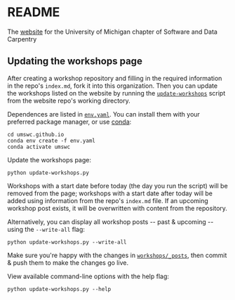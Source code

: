 README
====================

The [website](https://umswc.github.io) for the University of Michigan chapter of Software and Data Carpentry


## Updating the workshops page

After creating a workshop repository and filling in the required information in the repo's `index.md`, fork it into this organization.
Then you can update the workshops listed on the website by running the [`update-workshops`](update-workshops.py) script from the website repo's working directory.

Dependences are listed in [`env.yaml`](env.yaml).
You can install them with your preferred package manager, or use [conda](https://docs.conda.io/en/latest/miniconda.html):

```
cd umswc.github.io
conda env create -f env.yaml
conda activate umswc
```

Update the workshops page:
```
python update-workshops.py
```

Workshops with a start date before today (the day you run the script) will be removed from the page;
workshops with a start date after today will be added using information from the repo's `index.md` file.
If an upcoming workshop post exists, it will be overwritten with content from the repository.

Alternatively, you can display all workshop posts -- past & upcoming -- using the `--write-all` flag:
```
python update-workshops.py --write-all
```

Make sure you're happy with the changes in [`workshops/_posts`](workshops/_posts), then commit & push them to make the changes go live.

View available command-line options with the help flag:
```
python update-workshops.py --help
```
